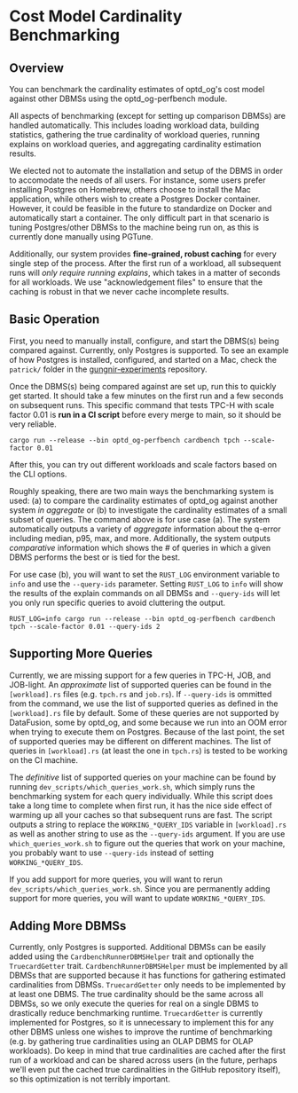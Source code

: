 # Cost Model Cardinality Benchmarking

## Overview
You can benchmark the cardinality estimates of optd_og's cost model against other DBMSs using the optd_og-perfbench module.

All aspects of benchmarking (except for setting up comparison DBMSs) are handled automatically. This includes loading workload data, building statistics, gathering the true cardinality of workload queries, running explains on workload queries, and aggregating cardinality estimation results.

We elected not to automate the installation and setup of the DBMS in order to accomodate the needs of all users. For instance, some users prefer installing Postgres on Homebrew, others choose to install the Mac application, while others wish to create a Postgres Docker container. However, it could be feasible in the future to standardize on Docker and automatically start a container. The only difficult part in that scenario is tuning Postgres/other DBMSs to the machine being run on, as this is currently done manually using PGTune.

Additionally, our system provides **fine-grained, robust caching** for every single step of the process. After the first run of a workload, all subsequent runs will *only require running explains*, which takes in a matter of seconds for all workloads. We use "acknowledgement files" to ensure that the caching is robust in that we never cache incomplete results.

## Basic Operation
First, you need to manually install, configure, and start the DBMS(s) being compared against. Currently, only Postgres is supported. To see an example of how Postgres is installed, configured, and started on a Mac, check the `patrick/` folder in the [gungnir-experiments](https://github.com/wangpatrick57/gungnir-experiments) repository.

Once the DBMS(s) being compared against are set up, run this to quickly get started. It should take a few minutes on the first run and a few seconds on subsequent runs. This specific command that tests TPC-H with scale factor 0.01 is **run in a CI script** before every merge to main, so it should be very reliable.
```
cargo run --release --bin optd_og-perfbench cardbench tpch --scale-factor 0.01
```

After this, you can try out different workloads and scale factors based on the CLI options.

Roughly speaking, there are two main ways the benchmarking system is used: (a) to compare the cardinality estimates of optd_og against another system *in aggregate* or (b) to investigate the cardinality estimates of a small subset of queries. The command above is for use case (a). The system automatically outputs a variety of *aggregate* information about the q-error including median, p95, max, and more. Additionally, the system outputs *comparative* information which shows the # of queries in which a given DBMS performs the best or is tied for the best.

For use case (b), you will want to set the `RUST_LOG` environment variable to `info` and use the `--query-ids` parameter. Setting `RUST_LOG` to `info` will show the results of the explain commands on all DBMSs and `--query-ids` will let you only run specific queries to avoid cluttering the output.
```
RUST_LOG=info cargo run --release --bin optd_og-perfbench cardbench tpch --scale-factor 0.01 --query-ids 2
```

## Supporting More Queries
Currently, we are missing support for a few queries in TPC-H, JOB, and JOB-light. An *approximate* list of supported queries can be found in the `[workload].rs` files (e.g. `tpch.rs` and `job.rs`). If `--query-ids` is ommitted from the command, we use the list of supported queries as defined in the `[workload].rs` file by default. Some of these queries are not supported by DataFusion, some by optd_og, and some because we run into an OOM error when trying to execute them on Postgres. Because of the last point, the set of supported queries may be different on different machines. The list of queries in `[workload].rs` (at least the one in `tpch.rs`) is tested to be working on the CI machine.

The *definitive* list of supported queries on your machine can be found by running `dev_scripts/which_queries_work.sh`, which simply runs the benchmarking system for each query individually. While this script does take a long time to complete when first run, it has the nice side effect of warming up all your caches so that subsequent runs are fast. The script outputs a string to replace the `WORKING_*QUERY_IDS` variable in `[workload].rs` as well as another string to use as the `--query-ids` argument. If you are use `which_queries_work.sh` to figure out the queries that work on your machine, you probably want to use `--query-ids` instead of setting `WORKING_*QUERY_IDS`.

If you add support for more queries, you will want to rerun `dev_scripts/which_queries_work.sh`. Since you are permanently adding support for more queries, you will want to update `WORKING_*QUERY_IDS`.

## Adding More DBMSs
Currently, only Postgres is supported. Additional DBMSs can be easily added using the `CardbenchRunnerDBMSHelper` trait and optionally the `TruecardGetter` trait. `CardbenchRunnerDBMSHelper` must be implemented by all DBMSs that are supported because it has functions for gathering estimated cardinalities from DBMSs. `TruecardGetter` only needs to be implemented by at least one DBMS. The true cardinality should be the same across all DBMSs, so we only execute the queries for real on a single DBMS to drastically reduce benchmarking runtime. `TruecardGetter` is currently implemented for Postgres, so it is unnecessary to implement this for any other DBMS unless one wishes to improve the runtime of benchmarking (e.g. by gathering true cardinalities using an OLAP DBMS for OLAP workloads). Do keep in mind that true cardinalities are cached after the first run of a workload and can be shared across users (in the future, perhaps we'll even put the cached true cardinalities in the GitHub repository itself), so this optimization is not terribly important.